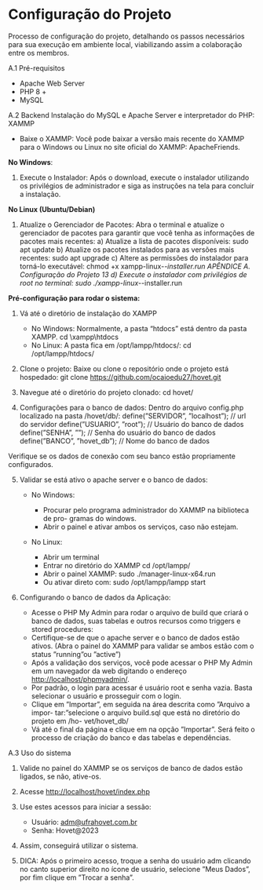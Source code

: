 
# Configuração do Projeto

Processo de configuração do projeto, detalhando os
passos necessários para sua execução em ambiente local, viabilizando assim a colaboração
entre os membros.

A.1 Pré-requisitos
- Apache Web Server
- PHP 8 +
- MySQL


A.2 Backend
Instalação do MySQL e Apache Server e interpretador do PHP: XAMMP

- Baixe o XAMMP: Você pode baixar a versão mais recente do XAMMP para o Windows ou Linux no site oficial do XAMMP: ApacheFriends.

**No Windows**:

1. Execute o Instalador: Após o download, execute o instalador utilizando os privilégios de administrador e siga as instruções na tela para concluir a instalação.

**No Linux (Ubuntu/Debian)**

1. Atualize o Gerenciador de Pacotes: Abra o terminal e atualize o gerenciador de pacotes para garantir que você tenha as informações de pacotes mais recentes:
    a) Atualize a lista de pacotes disponíveis:
        sudo apt update
    b) Atualize os pacotes instalados para as versões mais recentes:
        sudo apt upgrade
    c) Altere as permissões do instalador para torná-lo executável:
        chmod +x xampp-linux-*-installer.run
    APÊNDICE A. Configuração do Projeto 13
    d) Execute o instalador com privilégios de root no terminal:
        sudo ./xampp-linux-*-installer.run

**Pré-configuração para rodar o sistema:**

1. Vá até o diretório de instalação do XAMPP

    - No Windows: Normalmente, a pasta “htdocs” está dentro da pasta XAMPP.
        cd \xampp\htdocs
    - No Linux: A pasta fica em /opt/lampp/htdocs/:
        cd /opt/lampp/htdocs/

2. Clone o projeto: Baixe ou clone o repositório onde o projeto está hospedado:
    git clone https://github.com/ocaioedu27/hovet.git

3. Navegue até o diretório do projeto clonado:
    cd hovet/

4. Configurações para o banco de dados: Dentro do arquivo config.php localizado na pasta /hovet/db/:
    define(”SERVIDOR”, ”localhost”); // url do servidor
    define(”USUARIO”, ”root”); // Usuário do banco de dados
    define(”SENHA”, ””); // Senha do usuário do banco de dados
    define(”BANCO”, ”hovet_db”); // Nome do banco de dados

Verifique se os dados de conexão com seu banco estão propriamente configurados.

5. Validar se está ativo o apache server e o banco de dados:
    -  No Windows:
        * Procurar pelo programa administrador do XAMMP na biblioteca de pro-
        gramas do windows.
        * Abrir o painel e ativar ambos os serviços, caso não estejam.

    - No Linux:
        * Abrir um terminal
        * Entrar no diretório do XAMMP
            cd /opt/lampp/
        * Abrir o painel XAMMP:
            sudo ./manager-linux-x64.run
        * Ou ativar direto com:
            sudo /opt/lampp/lampp start

6. Configurando o banco de dados da Aplicação:

    - Acesse o PHP My Admin para rodar o arquivo de build que criará
    o banco de dados, suas tabelas e outros recursos como triggers e
    stored procedures:
    - Certifique-se de que o apache server e o banco de dados estão ativos. (Abra
    o painel do XAMMP para validar se ambos estão com o status ”running”ou
    ”active”)
    - Após a validação dos serviços, você pode acessar o PHP My Admin em um
    navegador da web digitando o endereço <http://localhost/phpmyadmin/>.
    - Por padrão, o login para acessar é usuário root e senha vazia. Basta selecionar
    o usuário e prosseguir com o login.
    - Clique em ”Importar”, em seguida na área descrita como ”Arquivo a impor-
    tar:”selecione o arquivo build.sql que está no diretório do projeto em /ho-
    vet/hovet_db/
    - Vá até o final da página e clique em na opção ”Importar”. Será feito o processo
    de criação do banco e das tabelas e dependências.

A.3 Uso do sistema

1. Valide no painel do XAMMP se os serviços de banco de dados estão
ligados, se não, ative-os.

2. Acesse <http://localhost/hovet/index.php>

3. Use estes acessos para iniciar a sessão:
    - Usuário: adm@ufrahovet.com.br
    - Senha: Hovet@2023

4. Assim, conseguirá utilizar o sistema.

5. DICA: Após o primeiro acesso, troque a senha do usuário adm clicando no canto
superior direito no ícone de usuário, selecione ”Meus Dados”, por fim clique em
”Trocar a senha”.


